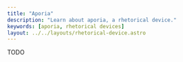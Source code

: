 ```yaml
---
title: "Aporia"
description: "Learn about aporia, a rhetorical device."
keywords: [aporia, rhetorical devices]
layout: ../../layouts/rhetorical-device.astro
---
```


TODO
